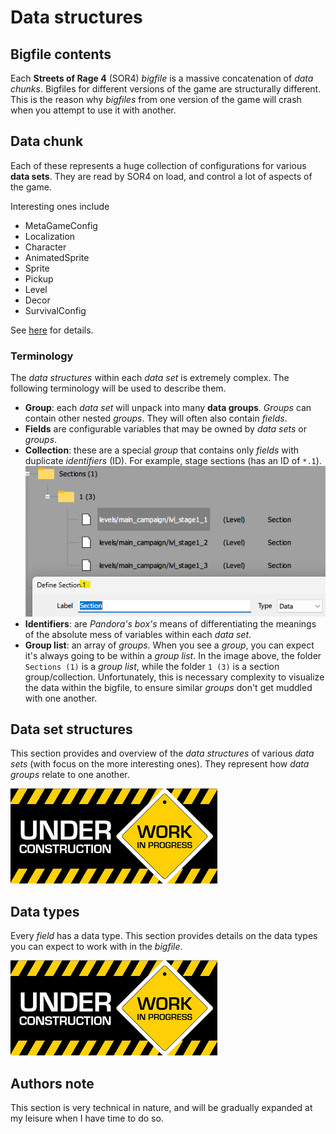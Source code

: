 # Data structures

## Bigfile contents

Each **Streets of Rage 4** (SOR4) *bigfile* is a massive concatenation of *data chunks*. Bigfiles for different versions of the game are structurally different. This is the reason why *bigfiles* from one version of the game will crash when you attempt to use it with another.

## Data chunk

Each of these represents a huge collection of configurations for various **data sets**. They are read by SOR4 on load, and control a lot of aspects of the game.

Interesting ones include

* MetaGameConfig
* Localization
* Character
* AnimatedSprite
* Sprite
* Pickup
* Level
* Decor
* SurvivalConfig

See [here](#data-set-structures) for details.

### Terminology

The *data structures* within each *data set* is extremely complex. The following terminology will be used to describe them.

* **Group**: each *data set* will unpack into many **data groups**. *Groups* can contain other nested *groups*. They will often also contain *fields*.
* **Fields** are configurable variables that may be owned by *data sets* or *groups*.
* **Collection**: these are a special *group* that contains only *fields* with duplicate *identifiers* (ID). For example, stage sections (has an ID of `*.1`).
  ![Collection section](../assets/images/technical/collection-section.png)
* **Identifiers**: are *Pandora's box's* means of differentiating the meanings of the absolute mess of variables within each *data set*.
* **Group list**: an array of *groups*. When you see a *group*, you can expect it's always going to be within a *group list*. In the image above, the folder `Sections (1)` is a *group list*, while the folder `1 (3)` is a section group/collection. Unfortunately, this is necessary complexity to visualize the data within the bigfile, to ensure similar *groups* don't get muddled with one another.

## Data set structures

This section provides and overview of the *data structures* of various *data sets* (with focus on the more interesting ones). They represent how *data groups* relate to one another. 

![Under construction](../assets/images/under_construction_wip.png)

## Data types

Every *field* has a data type. This section provides details on the data types you can expect to work with in the *bigfile*.

![Under construction](../assets/images/under_construction_wip.png)

## Authors note

This section is very technical in nature, and will be gradually expanded at my leisure when I have time to do so.